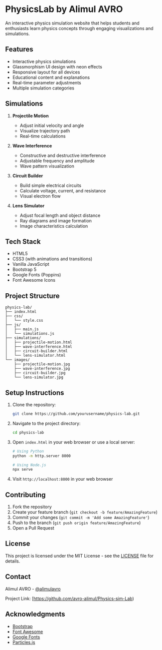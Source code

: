 # PhysicsLab by Alimul AVRO

An interactive physics simulation website that helps students and enthusiasts learn physics concepts through engaging visualizations and simulations.

## Features

- Interactive physics simulations
- Glassmorphism UI design with neon effects
- Responsive layout for all devices
- Educational content and explanations
- Real-time parameter adjustments
- Multiple simulation categories

## Simulations

1. **Projectile Motion**
   - Adjust initial velocity and angle
   - Visualize trajectory path
   - Real-time calculations

2. **Wave Interference**
   - Constructive and destructive interference
   - Adjustable frequency and amplitude
   - Wave pattern visualization

3. **Circuit Builder**
   - Build simple electrical circuits
   - Calculate voltage, current, and resistance
   - Visual electron flow

4. **Lens Simulator**
   - Adjust focal length and object distance
   - Ray diagrams and image formation
   - Image characteristics calculation

## Tech Stack

- HTML5
- CSS3 (with animations and transitions)
- Vanilla JavaScript
- Bootstrap 5
- Google Fonts (Poppins)
- Font Awesome Icons

## Project Structure

```
physics-lab/
├── index.html
├── css/
│   └── style.css
├── js/
│   ├── main.js
│   └── simulations.js
├── simulations/
│   ├── projectile-motion.html
│   ├── wave-interference.html
│   ├── circuit-builder.html
│   └── lens-simulator.html
└── images/
    ├── projectile-motion.jpg
    ├── wave-interference.jpg
    ├── circuit-builder.jpg
    └── lens-simulator.jpg
```

## Setup Instructions

1. Clone the repository:
   ```bash
   git clone https://github.com/yourusername/physics-lab.git
   ```

2. Navigate to the project directory:
   ```bash
   cd physics-lab
   ```

3. Open `index.html` in your web browser or use a local server:
   ```bash
   # Using Python
   python -m http.server 8000
   
   # Using Node.js
   npx serve
   ```

4. Visit `http://localhost:8000` in your web browser

## Contributing

1. Fork the repository
2. Create your feature branch (`git checkout -b feature/AmazingFeature`)
3. Commit your changes (`git commit -m 'Add some AmazingFeature'`)
4. Push to the branch (`git push origin feature/AmazingFeature`)
5. Open a Pull Request

## License

This project is licensed under the MIT License - see the [LICENSE](LICENSE) file for details.

## Contact

Alimul AVRO - [@alimulavro](https://alimulavro.netlify.app/)

Project Link: [https://github.com/avro-alimul/Physics-sim-Lab)

## Acknowledgments

- [Bootstrap](https://getbootstrap.com/)
- [Font Awesome](https://fontawesome.com/)
- [Google Fonts](https://fonts.google.com/)
- [Particles.js](https://vincentgarreau.com/particles.js/) 
